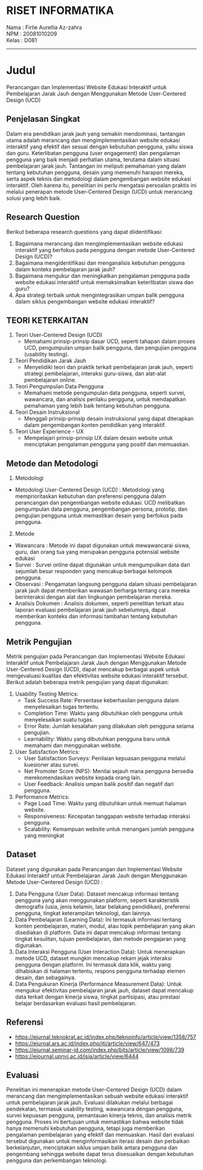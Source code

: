 # RISET INFORMATIKA

Nama  : Firlie Aurellia Az-zahra <br>
NPM   : 20081010209 <br>
Kelas : D081 <hr>


# Judul
Perancangan dan Implementasi Website Edukasi Interaktif untuk Pembelajaran Jarak Jauh dengan Menggunakan Metode User-Centered Design (UCD)

## Penjelasan Singkat
Dalam era pendidikan jarak jauh yang semakin mendominasi, tantangan utama adalah merancang dan mengimplementasikan website edukasi interaktif yang efektif dan sesuai dengan kebutuhan pengguna, yaitu siswa dan guru. Keterlibatan pengguna (user engagement) dan pengalaman pengguna yang baik menjadi perhatian utama, terutama dalam situasi pembelajaran jarak jauh. Tantangan ini meliputi pemahaman yang dalam tentang kebutuhan pengguna, desain yang memenuhi harapan mereka, serta aspek teknis dan metodologi dalam pengembangan website edukasi interaktif. Oleh karena itu, penelitian ini perlu mengatasi persoalan praktis ini melalui penerapan metode User-Centered Design (UCD) untuk merancang solusi yang lebih baik.

## Research Question
Berikut beberapa research questions yang dapat diidentifikasi:

1. Bagaimana merancang dan mengimplementasikan website edukasi interaktif yang berfokus pada pengguna dengan metode User-Centered Design (UCD)?
2. Bagaimana mengidentifikasi dan menganalisis kebutuhan pengguna dalam konteks pembelajaran jarak jauh?
3. Bagaimana mengukur dan meningkatkan pengalaman pengguna pada website edukasi interaktif untuk memaksimalkan keterlibatan siswa dan guru?
4. Apa strategi terbaik untuk mengintegrasikan umpan balik pengguna dalam siklus pengembangan website edukasi interaktif?

## TEORI KETERKAITAN
1. Teori User-Centered Design (UCD)
   * Memahami prinsip-prinsip dasar UCD, seperti tahapan dalam proses UCD, pengumpulan umpan balik pengguna, dan pengujian pengguna (usability testing).
2. Teori Pendidikan Jarak Jauh
   * Menyelidiki teori dan praktik terkait pembelajaran jarak jauh, seperti strategi pembelajaran, interaksi guru-siswa, dan alat-alat pembelajaran online.
3. Teori Pengumpulan Data Pengguna
   * Memahami metode pengumpulan data pengguna, seperti survei, wawancara, dan analisis perilaku pengguna, untuk mendapatkan pemahaman yang lebih baik tentang kebutuhan pengguna.
4. Teori Desain Instruksional
   * Menggali prinsip-prinsip desain instruksional yang dapat diterapkan dalam pengembangan konten pendidikan yang interaktif.
5. Teori User Experience - UX
   * Mempelajari prinsip-prinsip UX dalam desain website untuk menciptakan pengalaman pengguna yang positif dan memuaskan. 

## Metode dan Metodologi
1. Metodologi
- Metodologi User-Centered Design (UCD) : Metodologi yang memprioritaskan kebutuhan dan preferensi pengguna dalam perancangan dan pengembangan website edukasi. UCD melibatkan pengumpulan data pengguna, pengembangan persona, prototip, dan pengujian pengguna untuk memastikan desain yang berfokus pada pengguna.

2. Metode
- Wawancara : Metode ini dapat digunakan untuk mewawancarai siswa, guru, dan orang tua yang merupakan pengguna potensial website edukasi
- Survei : Survei online dapat digunakan untuk mengumpulkan data dari sejumlah besar responden yang mencakup berbagai kelompok pengguna.
- Observasi : Pengamatan langsung pengguna dalam situasi pembelajaran jarak jauh dapat memberikan wawasan berharga tentang cara mereka berinteraksi dengan alat dan lingkungan pembelajaran mereka.
- Analisis Dokumen : Analisis dokumen, seperti penelitian terkait atau laporan evaluasi pembelajaran jarak jauh sebelumnya, dapat memberikan konteks dan informasi tambahan tentang kebutuhan pengguna.

## Metrik Pengujian
Metrik pengujian pada Perancangan dan Implementasi Website Edukasi Interaktif untuk Pembelajaran Jarak Jauh dengan Menggunakan Metode User-Centered Design (UCD), dapat mencakup berbagai aspek untuk mengevaluasi kualitas dan efektivitas website edukasi interaktif tersebut. Berikut adalah beberapa metrik pengujian yang dapat digunakan:

1. Usability Testing Metrics:
   - Task Success Rate: Persentase keberhasilan pengguna dalam menyelesaikan tugas tertentu.
   - Completion Time: Waktu yang dibutuhkan oleh pengguna untuk menyelesaikan suatu tugas.
   - Error Rate: Jumlah kesalahan yang dilakukan oleh pengguna selama pengujian.
   - Learnability: Waktu yang dibutuhkan pengguna baru untuk memahami dan menggunakan website.
2. User Satisfaction Metrics:
   - User Satisfaction Surveys: Penilaian kepuasan pengguna melalui kuesioner atau survei.
   - Net Promoter Score (NPS): Menilai sejauh mana pengguna bersedia merekomendasikan website kepada orang lain.
   - User Feedback: Analisis umpan balik positif dan negatif dari pengguna.
3. Performance Metrics:
   - Page Load Time: Waktu yang dibutuhkan untuk memuat halaman website.
   - Responsiveness: Kecepatan tanggapan website terhadap interaksi pengguna.
   - Scalability: Kemampuan website untuk menangani jumlah pengguna yang meningkat

## Dataset
Dataset yang digunakan pada Perancangan dan Implementasi Website Edukasi Interaktif untuk Pembelajaran Jarak Jauh dengan Menggunakan Metode User-Centered Design (UCD) :
1. Data Pengguna (User Data): Dataset mencakup informasi tentang pengguna yang akan menggunakan platform, seperti karakteristik demografis (usia, jenis kelamin, latar belakang pendidikan), preferensi pengguna, tingkat keterampilan teknologi, dan lainnya.
2. Data Pembelajaran (Learning Data): Ini termasuk informasi tentang konten pembelajaran, materi, modul, atau topik pembelajaran yang akan disediakan di platform. Data ini dapat mencakup informasi tentang tingkat kesulitan, tujuan pembelajaran, dan metode pengajaran yang digunakan.
3. Data Interaksi Pengguna (User Interaction Data): Untuk menerapkan metode UCD, dataset mungkin mencakup rekam jejak interaksi pengguna dengan platform. Ini termasuk data klik, waktu yang dihabiskan di halaman tertentu, respons pengguna terhadap elemen desain, dan sebagainya.
4. Data Pengukuran Kinerja (Performance Measurement Data): Untuk mengukur efektivitas pembelajaran jarak jauh, dataset dapat mencakup data terkait dengan kinerja siswa, tingkat partisipasi, atau prestasi belajar berdasarkan evaluasi hasil pembelajaran.

## Referensi
- https://ejurnal.teknokrat.ac.id/index.php/teknoinfo/article/view/1358/757
- https://ejurnal.ars.ac.id/index.php/jti/article/view/647/473
- https://ejurnal.seminar-id.com/index.php/bits/article/view/1098/739
- https://ejournal.upnvj.ac.id/jsia/article/view/6444

## Evaluasi
Penelitian ini menerapkan metode User-Centered Design (UCD) dalam merancang dan mengimplementasikan sebuah website edukasi interaktif untuk pembelajaran jarak jauh. Evaluasi dilakukan melalui berbagai pendekatan, termasuk usability testing, wawancara dengan pengguna, survei kepuasan pengguna, pemantauan kinerja teknis, dan analisis metrik pengguna. Proses ini bertujuan untuk memastikan bahwa website tidak hanya memenuhi kebutuhan pengguna, tetapi juga memberikan pengalaman pembelajaran yang efektif dan memuaskan. Hasil dari evaluasi tersebut digunakan untuk menginformasikan iterasi desain dan perbaikan berkelanjutan, menciptakan siklus umpan balik antara pengguna dan pengembang sehingga website dapat terus disesuaikan dengan kebutuhan pengguna dan perkembangan teknologi.
